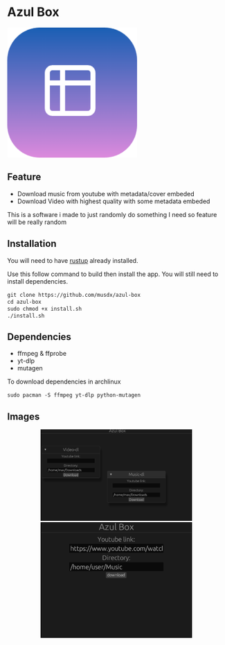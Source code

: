 # Azul Box
<img src="./assets/logo.png" width="300"></img>

## Feature

- Download music from youtube with metadata/cover embeded
- Download Video with highest quality with some metadata embeded

This is a software i made to just randomly do something I need so feature will be really random

## Installation

You will need to have [rustup](https://rustup.rs/) already installed.

Use this follow command to build then install the app. You will still need to install dependencies.

```
git clone https://github.com/musdx/azul-box
cd azul-box
sudo chmod +x install.sh
./install.sh
```

## Dependencies

- ffmpeg & ffprobe
- yt-dlp
- mutagen

To download dependencies in archlinux

```
sudo pacman -S ffmpeg yt-dlp python-mutagen
```

## Images

<div align="center">
<img src="./assets/pic2.png" width="350"></img>
<img src="./assets/pic1.png" width="350"></img>
</div>
